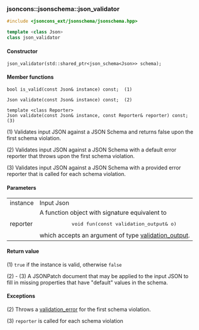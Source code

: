 ### jsoncons::jsonschema::json_validator

```c++
#include <jsoncons_ext/jsonschema/jsonschema.hpp>

template <class Json>
class json_validator
```

#### Constructor

    json_validator(std::shared_ptr<json_schema<Json>> schema);

#### Member functions

    bool is_valid(const Json& instance) const;  (1)

    Json validate(const Json& instance) const;  (2)

    template <class Reporter>
    Json validate(const Json& instance, const Reporter& reporter) const;  (3)

(1) Validates input JSON against a JSON Schema and returns false upon the 
first schema violation.

(2) Validates input JSON against a JSON Schema with a default error reporter
that throws upon the first schema violation.

(3) Validates input JSON against a JSON Schema with a provided error reporter
that is called for each schema violation.

#### Parameters

<table>
  <tr>
    <td>instance</td>
    <td>Input Json</td> 
  </tr>
  <tr>
    <td>reporter</td>
    <td>A function object with signature equivalent to 
    <pre>
           void fun(const validation_output& o)</pre>
which accepts an argument of type <a href="validation_output.md">validation_output</a>.</td> 
  </tr>
</table>

#### Return value
 
(1) `true` if the instance is valid, otherwise `false` 

(2) - (3) A JSONPatch document that may be applied to the input JSON
to fill in missing properties that have "default" values in the
schema.

#### Exceptions

(2) Throws a [validation_error](validation_error.md) for the first schema violation.

(3) `reporter` is called for each schema violation

